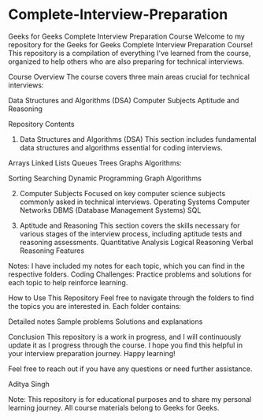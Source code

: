 # Complete-Interview-Preparation
Geeks for Geeks Complete Interview Preparation Course
Welcome to my repository for the Geeks for Geeks Complete Interview Preparation Course! This repository is a compilation of everything I've learned from the course, organized to help others who are also preparing for technical interviews.

Course Overview
The course covers three main areas crucial for technical interviews: 

Data Structures and Algorithms (DSA)
Computer Subjects
Aptitude and Reasoning

Repository Contents
1. Data Structures and Algorithms (DSA)
This section includes fundamental data structures and algorithms essential for coding interviews.

Arrays
Linked Lists
Queues
Trees
Graphs
Algorithms:

Sorting
Searching
Dynamic Programming
Graph Algorithms

2. Computer Subjects
Focused on key computer science subjects commonly asked in technical interviews.
Operating Systems
Computer Networks
DBMS (Database Management Systems)
SQL 

3. Aptitude and Reasoning
This section covers the skills necessary for various stages of the interview process, including aptitude tests and reasoning assessments.
Quantitative Analysis
Logical Reasoning
Verbal Reasoning
Features

Notes: I have included my notes for each topic, which you can find in the respective folders.
Coding Challenges: Practice problems and solutions for each topic to help reinforce learning.

How to Use This Repository
Feel free to navigate through the folders to find the topics you are interested in. Each folder contains:

Detailed notes
Sample problems
Solutions and explanations

Conclusion
This repository is a work in progress, and I will continuously update it as I progress through the course. I hope you find this helpful in your interview preparation journey. Happy learning!

Feel free to reach out if you have any questions or need further assistance.

Aditya  Singh 

Note: This repository is for educational purposes and to share my personal learning journey. All course materials belong to Geeks for Geeks.
